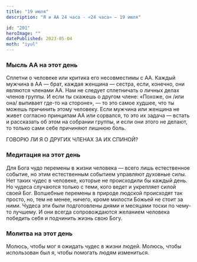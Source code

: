 ```yaml
---
title: "19 июля"
description: "Я и АА 24 часа - «24 часа» — 19 июля"

id: "201"
heroImage: ""
datePublished: 2023-05-04
moth: "iyul"
---
```


### Мысль АА на этот день

Сплетни о человеке или критика его несовместимы с АА. Каждый мужчина в АА —
брат, каждая женщина — сестра, если, конечно, они являются членами АА. Нам не
следует сплетничать о личных делах членов группы. И если ты скажешь о другом
члене: «Похоже, он /или она/ выпивает где-то на стороне», — то это самое
худшее, что ты можешь причинить этому человеку. Если мужчина или женщина не
живет согласно принципам АА или сорвался, то это их задача — встать и
рассказать об этом на собрании группы, и если они этого не делают, то только
сами себе причиняют лишнюю боль.

ГОВОРЮ ЛИ Я О ДРУГИХ ЧЛЕНАХ ЗА ИХ СПИНОЙ?

### Медитация на этот день

Для Бога чудо перемены в жизни человека — всего лишь естественное событие, но
этим естественным событием управляют духовные силы. Нет таких чудес в
человеке, которые не происходили бы каждый день. Но чудеса случаются только с
теми, кого ведет и укрепляет силой своей Бог. Волшебные перемены в природе
людской происходят так просто, но, тем не менее, ничего, кроме милости Божьей
не стоит за ними. Чудеса эти были подготовлены днями и месяцами тоски по чему-
то лучшему. И они всегда сопровождаются желанием человека победить себя и
подчинить жизнь свою Богу.

### Молитва на этот день

Молюсь, чтобы мог я ожидать чудес в жизни людей. Молюсь, чтобы использован был
я, чтобы помогать людям измениться.

